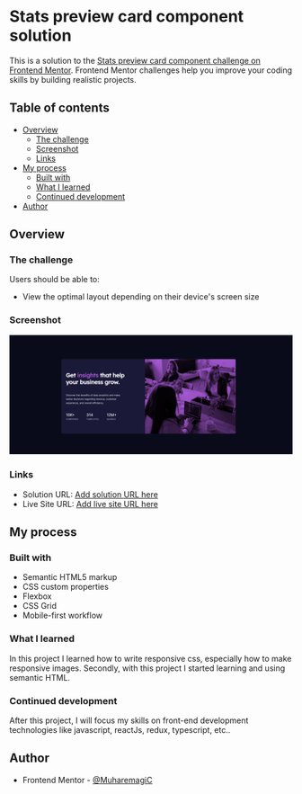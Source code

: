 # Stats preview card component solution

This is a solution to the [Stats preview card component challenge on Frontend Mentor](https://www.frontendmentor.io/challenges/stats-preview-card-component-8JqbgoU62). Frontend Mentor challenges help you improve your coding skills by building realistic projects. 

## Table of contents

- [Overview](#overview)
  - [The challenge](#the-challenge)
  - [Screenshot](#screenshot)
  - [Links](#links)
- [My process](#my-process)
  - [Built with](#built-with)
  - [What I learned](#what-i-learned)
  - [Continued development](#continued-development)
- [Author](#author)

## Overview

### The challenge

Users should be able to:

- View the optimal layout depending on their device's screen size

### Screenshot

![](./images/Screenshot_1.png)

### Links

- Solution URL: [Add solution URL here](https://github.com/MuharemagiC/stats-preview-card-component)
- Live Site URL: [Add live site URL here](https://muharemagic.github.io/stats-preview-card-component/)

## My process

### Built with

- Semantic HTML5 markup
- CSS custom properties
- Flexbox
- CSS Grid
- Mobile-first workflow

### What I learned

In this project I learned how to write responsive css, especially how to make responsive images. Secondly, with this project I started learning and using semantic HTML.

### Continued development

After this project, I will focus my skills on front-end development technologies like javascript, reactJs, redux, typescript, etc..

## Author

- Frontend Mentor - [@MuharemagiC](https://www.frontendmentor.io/profile/MuharemagiC)

